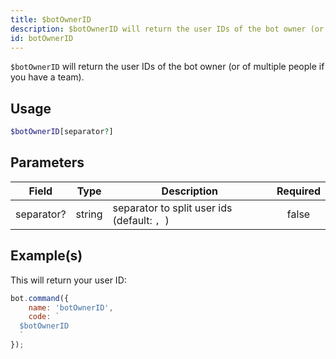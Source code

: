```yaml
---
title: $botOwnerID
description: $botOwnerID will return the user IDs of the bot owner (or of multiple people if you have a team).
id: botOwnerID
---
```


`$botOwnerID` will return the user IDs of the bot owner (or of multiple people if you have a team).

## Usage

```php
$botOwnerID[separator?]
```

## Parameters

| Field      | Type   | Description                                 | Required |
|------------|--------|---------------------------------------------|:--------:|
| separator? | string | separator to split user ids (default: `, `) |  false   |

## Example(s)

This will return your user ID:

```javascript
bot.command({
    name: 'botOwnerID',
    code: `
  $botOwnerID
  `
});
```